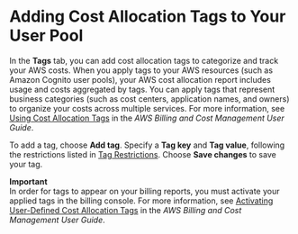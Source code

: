 # Adding Cost Allocation Tags to Your User Pool<a name="cognito-user-pools-cost-allocation-tagging"></a>

In the **Tags** tab, you can add cost allocation tags to categorize and track your AWS costs\. When you apply tags to your AWS resources \(such as Amazon Cognito user pools\), your AWS cost allocation report includes usage and costs aggregated by tags\. You can apply tags that represent business categories \(such as cost centers, application names, and owners\) to organize your costs across multiple services\. For more information, see [Using Cost Allocation Tags](https://docs.aws.amazon.com/awsaccountbilling/latest/aboutv2/cost-alloc-tags.html) in the *AWS Billing and Cost Management User Guide*\.

To add a tag, choose **Add tag**\. Specify a **Tag key** and **Tag value**, following the restrictions listed in [Tag Restrictions](https://docs.aws.amazon.com/awsaccountbilling/latest/aboutv2/allocation-tag-restrictions.html)\. Choose **Save changes** to save your tag\.

**Important**  
In order for tags to appear on your billing reports, you must activate your applied tags in the billing console\. For more information, see [Activating User\-Defined Cost Allocation Tags](https://docs.aws.amazon.com/awsaccountbilling/latest/aboutv2/activating-tags.html) in the *AWS Billing and Cost Management User Guide*\.